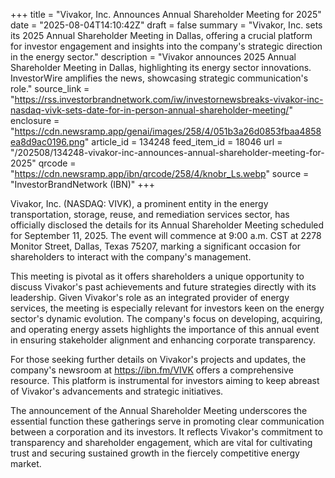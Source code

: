 +++
title = "Vivakor, Inc. Announces Annual Shareholder Meeting for 2025"
date = "2025-08-04T14:10:42Z"
draft = false
summary = "Vivakor, Inc. sets its 2025 Annual Shareholder Meeting in Dallas, offering a crucial platform for investor engagement and insights into the company's strategic direction in the energy sector."
description = "Vivakor announces 2025 Annual Shareholder Meeting in Dallas, highlighting its energy sector innovations. InvestorWire amplifies the news, showcasing strategic communication's role."
source_link = "https://rss.investorbrandnetwork.com/iw/investornewsbreaks-vivakor-inc-nasdaq-vivk-sets-date-for-in-person-annual-shareholder-meeting/"
enclosure = "https://cdn.newsramp.app/genai/images/258/4/051b3a26d0853fbaa4858ea8d9ac0196.png"
article_id = 134248
feed_item_id = 18046
url = "/202508/134248-vivakor-inc-announces-annual-shareholder-meeting-for-2025"
qrcode = "https://cdn.newsramp.app/ibn/qrcode/258/4/knobr_Ls.webp"
source = "InvestorBrandNetwork (IBN)"
+++

<p>Vivakor, Inc. (NASDAQ: VIVK), a prominent entity in the energy transportation, storage, reuse, and remediation services sector, has officially disclosed the details for its Annual Shareholder Meeting scheduled for September 11, 2025. The event will commence at 9:00 a.m. CST at 2278 Monitor Street, Dallas, Texas 75207, marking a significant occasion for shareholders to interact with the company's management.</p><p>This meeting is pivotal as it offers shareholders a unique opportunity to discuss Vivakor's past achievements and future strategies directly with its leadership. Given Vivakor's role as an integrated provider of energy services, the meeting is especially relevant for investors keen on the energy sector's dynamic evolution. The company's focus on developing, acquiring, and operating energy assets highlights the importance of this annual event in ensuring stakeholder alignment and enhancing corporate transparency.</p><p>For those seeking further details on Vivakor's projects and updates, the company's newsroom at <a href='https://ibn.fm/VIVK' rel='nofollow' target='_blank'>https://ibn.fm/VIVK</a> offers a comprehensive resource. This platform is instrumental for investors aiming to keep abreast of Vivakor's advancements and strategic initiatives.</p><p>The announcement of the Annual Shareholder Meeting underscores the essential function these gatherings serve in promoting clear communication between a corporation and its investors. It reflects Vivakor's commitment to transparency and shareholder engagement, which are vital for cultivating trust and securing sustained growth in the fiercely competitive energy market.</p>